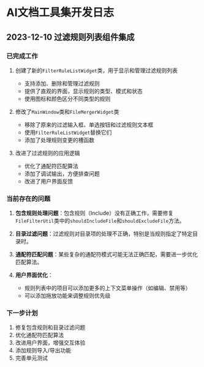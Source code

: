 # AI文档工具集开发日志

## 2023-12-10 过滤规则列表组件集成

### 已完成工作

1. 创建了新的`FilterRuleListWidget`类，用于显示和管理过滤规则列表
   - 支持添加、删除和管理过滤规则
   - 提供了直观的界面，显示规则的类型、模式和状态
   - 使用图标和颜色区分不同类型的规则

2. 修改了`MainWindow`类和`FileMergerWidget`类
   - 移除了原来的过滤输入框、单选按钮和过滤规则文本框
   - 使用`FilterRuleListWidget`替换它们
   - 添加了处理规则变更的槽函数

3. 改进了过滤规则的应用逻辑
   - 优化了通配符匹配算法
   - 添加了调试输出，方便排查问题
   - 改进了用户界面反馈

### 当前存在的问题

1. **包含规则处理问题**：包含规则（Include）没有正确工作，需要修复`FileFilterUtil`类中的`shouldIncludeFile`和`shouldExcludeFile`方法。

2. **目录过滤问题**：过滤规则对目录项的处理不正确，特别是当规则指定了特定目录时。

3. **通配符匹配问题**：某些复杂的通配符模式可能无法正确匹配，需要进一步优化匹配算法。

4. **用户界面优化**：
   - 规则列表中的项目可以添加更多的上下文菜单操作（如编辑、禁用等）
   - 可以添加拖放功能来调整规则优先级

### 下一步计划

1. 修复包含规则和目录过滤问题
2. 优化通配符匹配算法
3. 改进用户界面，增强交互体验
4. 添加规则导入/导出功能
5. 完善单元测试 